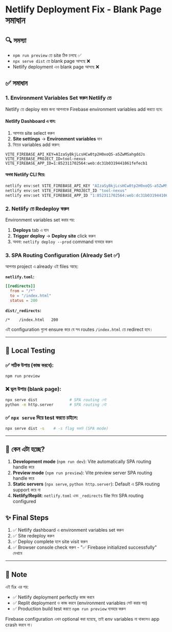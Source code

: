 # Netlify Deployment Fix - Blank Page সমাধান

## 🔍 সমস্যা
- `npm run preview` তে site ঠিক চলছে ✅
- `npx serve dist` তে blank page আসছে ❌  
- Netlify deployment এও blank page আসছে ❌

## ✅ সমাধান

### 1. Environment Variables Set করুন Netlify তে

Netlify তে deploy করার জন্য আপনাকে Firebase environment variables add করতে হবে:

#### Netlify Dashboard এ যান:
1. আপনার site select করুন
2. **Site settings** → **Environment variables** যান
3. নিচের variables add করুন:

```
VITE_FIREBASE_API_KEY=AIzaSyBkjLcsHCw0tp2H0xoQS-a5ZwMSahgddJs
VITE_FIREBASE_PROJECT_ID=tool-nexus
VITE_FIREBASE_APP_ID=1:852311702564:web:dc31b0319441061fefecb1
```

#### অথবা Netlify CLI দিয়ে:
```bash
netlify env:set VITE_FIREBASE_API_KEY "AIzaSyBkjLcsHCw0tp2H0xoQS-a5ZwMSahgddJs"
netlify env:set VITE_FIREBASE_PROJECT_ID "tool-nexus"
netlify env:set VITE_FIREBASE_APP_ID "1:852311702564:web:dc31b0319441061fefecb1"
```

### 2. Netlify তে Redeploy করুন

Environment variables set করার পর:
1. **Deploys** tab এ যান
2. **Trigger deploy** → **Deploy site** click করুন
3. অথবা: `netlify deploy --prod` command ব্যবহার করুন

### 3. SPA Routing Configuration (Already Set ✅)

আপনার project এ already এই files আছে:

**`netlify.toml`:**
```toml
[[redirects]]
  from = "/*"
  to = "/index.html"
  status = 200
```

**`dist/_redirects`:**
```
/*    /index.html   200
```

এই configuration গুলো ensure করে যে সব routes `/index.html` তে redirect হবে।

---

## 🧪 Local Testing

### ✅ সঠিক উপায় (কাজ করবে):
```bash
npm run preview
```

### ❌ ভুল উপায় (blank page):
```bash
npx serve dist              # SPA routing নেই
python -m http.server       # SPA routing নেই
```

### ✅ `npx serve` দিয়ে test করতে চাইলে:
```bash
npx serve dist -s    # -s flag জরুরি (SPA mode)
```

---

## 🔧 কেন এটা হচ্ছে?

1. **Development mode** (`npm run dev`): Vite automatically SPA routing handle করে
2. **Preview mode** (`npm run preview`): Vite preview server SPA routing handle করে
3. **Static servers** (`npx serve`, `python http.server`): Default এ SPA routing support করে না
4. **Netlify/Replit**: `netlify.toml` এবং `_redirects` file দিয়ে SPA routing configured

## ✨ Final Steps

1. ✅ Netlify dashboard এ environment variables set করুন
2. ✅ Site redeploy করুন
3. ✅ Deploy complete হলে site visit করুন
4. ✅ Browser console check করুন - "✅ Firebase initialized successfully" দেখাবে

---

## 📝 Note

এই fix এর পর:
- ✅ Netlify deployment perfectly কাজ করবে
- ✅ Replit deployment ও কাজ করবে (environment variables সেট করার পর)
- ✅ Production build test করতে `npm run preview` ব্যবহার করুন

Firebase configuration এখন optional করা হয়েছে, তাই env variables না থাকলেও app crash করবে না।
